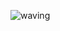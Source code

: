 ![waving](https://capsule-render.vercel.app/api?type=waving&height=200&text=Hi,%20I'mJinseok&fontAlign=80&fontAlignY=40&color=gradient)

<!--
**Lainari/Lainari** is a ✨ _special_ ✨ repository because its `README.md` (this file) appears on your GitHub profile.

Here are some ideas to get you started:

- 🔭 I’m currently working on ...
- 🌱 I’m currently learning ...
- 👯 I’m looking to collaborate on ...
- 🤔 I’m looking for help with ...
- 💬 Ask me about ...
- 📫 How to reach me: ...
- 😄 Pronouns: ...
- ⚡ Fun fact: ...
-->
